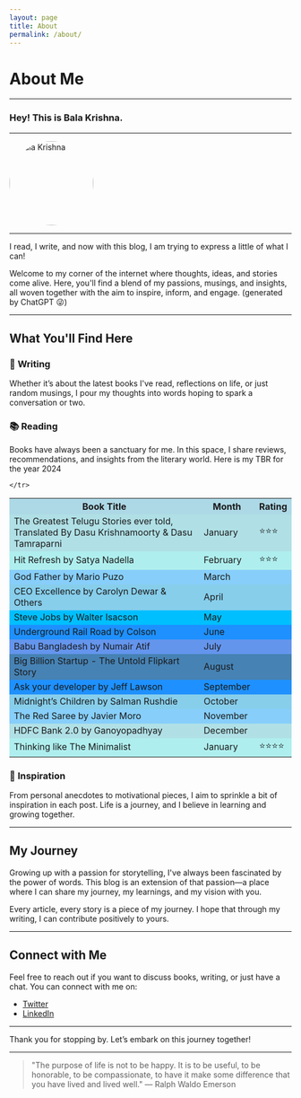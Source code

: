 ```yaml
---
layout: page
title: About
permalink: /about/
---
```


# About Me

---

### Hey! This is Bala Krishna.

---

<img src="https://media.licdn.com/dms/image/D5603AQFO30My7nVS2A/profile-displayphoto-shrink_800_800/0/1713260995598?e=1722470400&v=beta&t=AaNWiWVk73oPSnFOSjzVLB0CpXI2s3D5PGeYX5e1Vrc" alt="Bala Krishna" width="150" height="150" style="border-radius: 50%;">


---

I read, I write, and now with this blog, I am trying to express a little of what I can! 

Welcome to my corner of the internet where thoughts, ideas, and stories come alive. Here, you'll find a blend of my passions, musings, and insights, all woven together with the aim to inspire, inform, and engage. (generated by ChatGPT 😜)

---

## What You'll Find Here

### 📝 **Writing**

Whether it’s about the latest books I've read, reflections on life, or just random musings, I pour my thoughts into words hoping to spark a conversation or two.



### 📚 **Reading**

Books have always been a sanctuary for me. In this space, I share reviews, recommendations, and insights from the literary world. Here is my TBR for the year 2024
<!-- 
| Book Title                                       | Month                                                                                                             |
|--------------------------------------------------|------------------------------------------------------------------------------------------------------------------|
| The Greatest Telugu Stories ever told, Translated By Dasu Krishnamoorty & Dasu Tamraparni                     |January|
| Hit Refresh by Satya Nadella                     |February|
| God Father by Mario Puzo                         |March|
| CEO Excellence by Carolyn Dewar & Others         |April|
| Steve Jobs by Walter Isacson                     |May|
| Underground Rail Road by Colson                  |June|
| Babu Bangladesh by Numair Atif                   |July|
| Big Billion Startup - The Untold Flipkart Story|August|
| Ask your developer by Jeff Lawson                |September|
| Midnight’s Children by Salman Rushdie            |October|
| The Red Saree by Javier Moro                     |November|
| HDFC Bank 2.0 by Ganoyopadhyay                   |December|
| Thinking like The Minimalist                     |January| -->

<table>
    <tr>
        <th style="background-color:#ADD8E6">Book Title</th>
        <th style="background-color:#ADD8E6">Month</th>
        <th style="background-color:#ADD8E6">Rating</th>
    </tr>
    <tr>
        <td style="background-color:#B0E0E6">The Greatest Telugu Stories ever told, Translated By Dasu Krishnamoorty & Dasu Tamraparni</td>
        <td style="background-color:#B0E0E6">January</td>
        <td style="background-color:#B0E0E6">⭐⭐⭐</td>
    </tr>
    <tr>
        <td style="background-color:#AFEEEE">Hit Refresh by Satya Nadella</td>
        <td style="background-color:#AFEEEE">February</td>
        <td style="background-color:#AFEEEE">⭐⭐⭐</td>
    </tr>
    <tr>
        <td style="background-color:#87CEFA">God Father by Mario Puzo</td>
        <td style="background-color:#87CEFA">March</td>
        <td style="background-color:#87CEFA"></td>
    </tr>
    <tr>
        <td style="background-color:#87CEEB">CEO Excellence by Carolyn Dewar & Others</td>
        <td style="background-color:#87CEEB">April</td>
        <td style="background-color:#87CEEB"></td>
    </tr>
    <tr>
        <td style="background-color:#00BFFF">Steve Jobs by Walter Isacson</td>
        <td style="background-color:#00BFFF">May</td>
        <td style="background-color:#00BFFF"></td>
    </tr>
    <tr>
        <td style="background-color:#1E90FF">Underground Rail Road by Colson</td>
        <td style="background-color:#1E90FF">June</td>
        <td style="background-color:#1E90FF"></td>
    </tr>
    <tr>
        <td style="background-color:#6495ED">Babu Bangladesh by Numair Atif</td>
        <td style="background-color:#6495ED">July</td>
        <td style="background-color:#6495ED"></td>
    </tr>
    <tr>
        <td style="background-color:#4682B4">Big Billion Startup - The Untold Flipkart Story</td>
        <td style="background-color:#4682B4">August</td>
        <td style="background-color:#4682B4"></td>
    </tr>
    <tr>
        <td style="background-color:#1E90FF">Ask your developer by Jeff Lawson</td>
        <td style="background-color:#1E90FF">September</td>
        <td style="background-color:#1E90FF"></td>
    </tr>
    <tr>
        <td style="background-color:#87CEEB">Midnight’s Children by Salman Rushdie</td>
        <td style="background-color:#87CEEB">October</td>
        <td style="background-color:#87CEEB"></td>
    </tr>
    <tr>
        <td style="background-color:#87CEFA">The Red Saree by Javier Moro</td>
        <td style="background-color:#87CEFA">November</td>
        <td style="background-color:#87CEFA"></td>
    </tr>
    <tr>
        <td style="background-color:#B0E0E6">HDFC Bank 2.0 by Ganoyopadhyay</td>
        <td style="background-color:#B0E0E6">December</td>
        <td style="background-color:#B0E0E6"></td>
    </tr>
    <tr>
        <td style="background-color:#AFEEEE">Thinking like The Minimalist</td>
        <td style="background-color:#AFEEEE">January</td>
        <td style="background-color:#AFEEEE">⭐⭐⭐⭐</td>
        
    </tr>
</table>





### 🌟 **Inspiration**

From personal anecdotes to motivational pieces, I aim to sprinkle a bit of inspiration in each post. Life is a journey, and I believe in learning and growing together.

---

## My Journey

Growing up with a passion for storytelling, I've always been fascinated by the power of words. This blog is an extension of that passion—a place where I can share my journey, my learnings, and my vision with you.

Every article, every story is a piece of my journey. I hope that through my writing, I can contribute positively to yours.

---

## Connect with Me

Feel free to reach out if you want to discuss books, writing, or just have a chat. You can connect with me on:

- [Twitter](https://twitter.com/koffeecuptales)
- [LinkedIn](https://www.linkedin.com/in/princebalakrishna/)

---

Thank you for stopping by. Let’s embark on this journey together!

---

> "The purpose of life is not to be happy. It is to be useful, to be honorable, to be compassionate, to have it make some difference that you have lived and lived well." — Ralph Waldo Emerson
